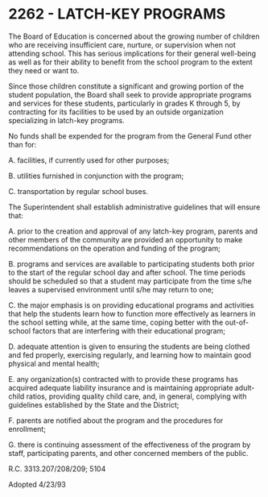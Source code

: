 2262 - LATCH-KEY PROGRAMS
=========================

The Board of Education is concerned about the growing number of children
who are receiving insufficient care, nurture, or supervision when not
attending school. This has serious implications for their general
well-being as well as for their ability to benefit from the school
program to the extent they need or want to.

Since those children constitute a significant and growing portion of the
student population, the Board shall seek to provide appropriate programs
and services for these students, particularly in grades K through 5, by
contracting for its facilities to be used by an outside organization
specializing in latch-key programs.

No funds shall be expended for the program from the General Fund other
than for:

A. facilities, if currently used for other purposes;

B. utilities furnished in conjunction with the program;

C. transportation by regular school buses.

The Superintendent shall establish administrative guidelines that will
ensure that:

A. prior to the creation and approval of any latch-key program, parents
and other members of the community are provided an opportunity to make
recommendations on the operation and funding of the program;

B. programs and services are available to participating students both
prior to the start of the regular school day and after school. The time
periods should be scheduled so that a student may participate from the
time s/he leaves a supervised environment until s/he may return to one;

C. the major emphasis is on providing educational programs and
activities that help the students learn how to function more effectively
as learners in the school setting while, at the same time, coping better
with the out-of-school factors that are interfering with their
educational program;

D. adequate attention is given to ensuring the students are being
clothed and fed properly, exercising regularly, and learning how to
maintain good physical and mental health;

E. any organization(s) contracted with to provide these programs has
acquired adequate liability insurance and is maintaining appropriate
adult-child ratios, providing quality child care, and, in general,
complying with guidelines established by the State and the District;

F. parents are notified about the program and the procedures for
enrollment;

G. there is continuing assessment of the effectiveness of the program by
staff, participating parents, and other concerned members of the public.

R.C. 3313.207/208/209; 5104

Adopted 4/23/93
